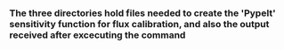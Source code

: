 ### The three directories hold files needed to create the 'PypeIt' sensitivity function for flux calibration, and also the output received after excecuting the command
